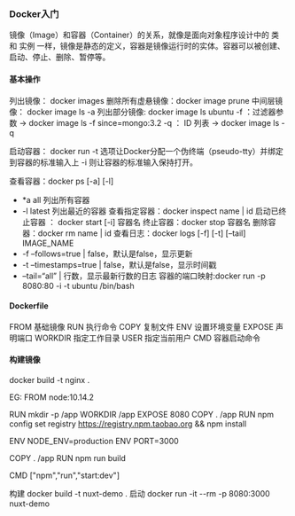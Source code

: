 ### Docker入门
镜像（Image）和容器（Container）的关系，就像是面向对象程序设计中的 类 和 实例 一样，镜像是静态的定义，容器是镜像运行时的实体。容器可以被创建、启动、停止、删除、暂停等。


#### 基本操作
列出镜像： docker images
删除所有虚悬镜像：docker image prune
中间层镜像： docker image ls -a
列出部分镜像: docker image ls ubuntu
-f ：过滤器参数  -> docker image ls -f since=mongo:3.2
-q ： ID 列表 -> docker image ls -q

启动容器： docker run
-t 选项让Docker分配一个伪终端（pseudo-tty）并绑定到容器的标准输入上
-i 则让容器的标准输入保持打开。

查看容器：docker ps [-a] [-l] 
* *a all 列出所有容器
* -l latest 列出最近的容器
查看指定容器：docker inspect name | id
启动已终止容器 ： docker start [-i] 容器名
终止容器：docker stop 容器名
删除容器：docker rm name | id
查看日志：docker logs [-f] [-t] [–tail] IMAGE_NAME
* -f –follows=true | false，默认是false，显示更新
* -t –timestamps=true | false，默认是false，显示时间戳
* –tail=“all” | 行数，显示最新行数的日志
容器的端口映射:docker run -p 8080:80 -i -t ubuntu /bin/bash

#### Dockerfile
FROM 基础镜像
RUN 执行命令
COPY 复制文件
ENV 设置环境变量
EXPOSE 声明端口
WORKDIR 指定工作目录
USER 指定当前用户
CMD 容器启动命令


#### 构建镜像
docker build -t nginx .


EG:
FROM node:10.14.2

RUN mkdir -p /app
WORKDIR /app
EXPOSE 8080
COPY . /app
RUN npm config set registry https://registry.npm.taobao.org && npm install 

ENV NODE_ENV=production
ENV PORT=3000


COPY . /app
RUN npm run build

CMD ["npm","run","start:dev"]


构建
docker build -t nuxt-demo .
启动
docker run -it --rm -p 8080:3000 nuxt-demo




